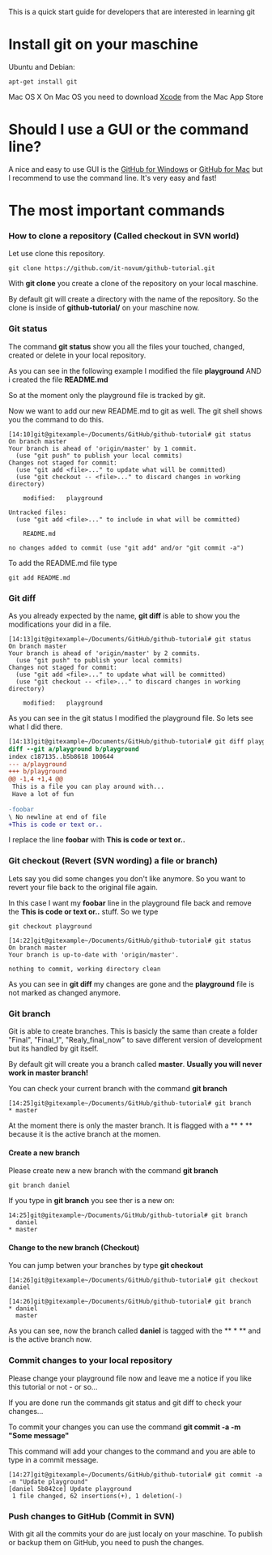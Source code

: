 This is a quick start guide for developers that are interested in learning git
# Install git on your maschine
Ubuntu and Debian:
````
apt-get install git
````

Mac OS X
On Mac OS you need to download [Xcode](https://itunes.apple.com/de/app/xcode/id497799835?mt=12) from the Mac App Store

# Should I use a GUI or the command line?
A nice and easy to use GUI is the [GitHub for Windows](https://desktop.github.com/) or [GitHub for Mac](https://desktop.github.com/) but I recommend to use the command line. It's very easy and fast!

# The most important commands
### How to clone a repository (Called checkout in SVN world)
Let use clone this repository.
````
git clone https://github.com/it-novum/github-tutorial.git
````
With **git clone** you create a clone of the repository on your local maschine.

By default git will create a directory with the name of the repository. So the clone is inside of **github-tutorial/** on your maschine now.

### Git status
The command **git status** show you all the files your touched, changed, created or delete in your local repository.

As you can see in the following example I modified the file **playground** AND i created the file **README.md**

So at the moment only the playground file is tracked by git.

Now we want to add our new README.md to git as well. The git shell shows you the command to do this.

````
[14:10]git@gitexample~/Documents/GitHub/github-tutorial# git status
On branch master
Your branch is ahead of 'origin/master' by 1 commit.
  (use "git push" to publish your local commits)
Changes not staged for commit:
  (use "git add <file>..." to update what will be committed)
  (use "git checkout -- <file>..." to discard changes in working directory)

	modified:   playground

Untracked files:
  (use "git add <file>..." to include in what will be committed)

	README.md

no changes added to commit (use "git add" and/or "git commit -a")
````
To add the README.md file type
````
git add README.md
````

### Git diff
As you already expected by the name, **git diff** is able to show you the modifications your did in a file.
````
[14:13]git@gitexample~/Documents/GitHub/github-tutorial# git status
On branch master
Your branch is ahead of 'origin/master' by 2 commits.
  (use "git push" to publish your local commits)
Changes not staged for commit:
  (use "git add <file>..." to update what will be committed)
  (use "git checkout -- <file>..." to discard changes in working directory)

	modified:   playground
````
As you can see in the git status I modified the playground file. So lets see what I did there.
````diff
[14:13]git@gitexample~/Documents/GitHub/github-tutorial# git diff playground
diff --git a/playground b/playground
index c187135..b5b8618 100644
--- a/playground
+++ b/playground
@@ -1,4 +1,4 @@
 This is a file you can play around with...
 Have a lot of fun
 
-foobar
\ No newline at end of file
+This is code or text or..
````
I replace the line **foobar** with **This is code or text or..**

### Git checkout (Revert (SVN wording) a file or branch)
Lets say you did some changes you don't like anymore. So you want to revert your file back to the original file again.

In this case I want my **foobar** line in the playground file back and remove the **This is code or text or..** stuff.
So we type
````
git checkout playground
````

````
[14:22]git@gitexample~/Documents/GitHub/github-tutorial# git status
On branch master
Your branch is up-to-date with 'origin/master'.

nothing to commit, working directory clean
````

As you can see in **git diff** my changes are gone and the **playground** file is not marked as changed anymore.

### Git branch
Git is able to create branches. This is basicly the same than create a folder "Final", "Final_1", "Realy_final_now" to save different version of development but its handled by git itself.

By default git will create you a branch called **master**. **Usually you will never work in master branch!**

You can check your current branch with the command **git branch**
````
[14:25]git@gitexample~/Documents/GitHub/github-tutorial# git branch
* master
````
At the moment there is only the master branch. It is flagged with a ** * ** because it is the active branch at the momen.

#### Create a new branch
Please create new a new branch with the command **git branch <name>**
````
git branch daniel
````

If you type in **git branch** you see ther is a new on:
````
14:25]git@gitexample~/Documents/GitHub/github-tutorial# git branch
  daniel
* master
````

#### Change to the new branch (Checkout)
You can jump betwen your branches by type **git checkout <branch name>**
````
[14:26]git@gitexample~/Documents/GitHub/github-tutorial# git checkout daniel
````

````
[14:26]git@gitexample~/Documents/GitHub/github-tutorial# git branch
* daniel
  master
````
As you can see, now the branch called **daniel** is tagged with the ** * ** and is the active branch now.

### Commit changes to your local repository
Please change your playground file now and leave me a notice if you like this tutorial or not - or so...

If you are done run the commands git status and git diff to check your changes...

To commit your changes you can use the command **git commit -a -m "Some message"**

This command will add your changes to the command and you are able to type in a commit message.
````
[14:27]git@gitexample~/Documents/GitHub/github-tutorial# git commit -a -m "Update playground"
[daniel 5b842ce] Update playground
 1 file changed, 62 insertions(+), 1 deletion(-)
````

### Push changes to GitHub (Commit in SVN)
With git all the commits your do are just localy on your maschine. To publish or backup them on GitHub, you need to push the changes.

